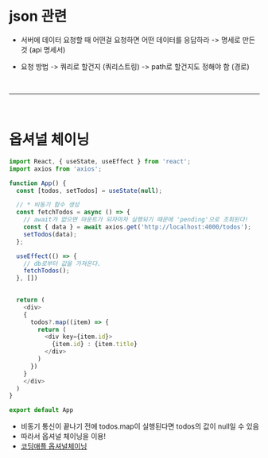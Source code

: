 # json 관련
* 서버에 데이터 요청할 때 어떤걸 요청하면 어떤 데이터를 응답하라
-> 명세로 만든 것 (api 명세서)

* 요청 방법
-> 쿼리로 할건지 (쿼리스트링)
-> path로 할건지도 정해야 함 (경로)

<br/>

---

<br/>

# 옵셔널 체이닝

```javascript
import React, { useState, useEffect } from 'react';
import axios from 'axios';

function App() {
  const [todos, setTodos] = useState(null);

  // * 비동기 함수 생성
  const fetchTodos = async () => {
    // await가 없으면 마운트가 되자마자 실행되기 때문에 'pending'으로 조회된다!
    const { data } = await axios.get('http://localhost:4000/todos');
    setTodos(data);
  };

  useEffect(() => {
    // db로부터 값을 가져온다.
    fetchTodos();
  }, [])
  

  return (
    <div>
    {
      todos?.map((item) => {
        return (
          <div key={item.id}>
            {item.id} : {item.title}
          </div>
        )
      })
    }
    </div>
  )
}

export default App
```

* 비동기 통신이 끝나기 전에 todos.map이 실행된다면 todos의 값이 null일 수 있음
* 따라서 옵셔널 체이닝을 이용!
* [코딩애플 옵셔널체이닝](https://youtu.be/WHUvtiKy_pg)